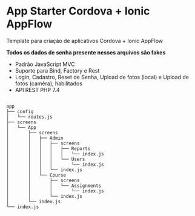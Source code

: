 <h1>App Starter Cordova + Ionic AppFlow</h1>
<p>Template para criação de aplicativos Cordova + Ionic AppFlow</p>
<p><b>Todos os dados de senha presente nesses arquivos são fakes</b></p>
<ul>
	<li>Padrão JavaScript MVC</li>
	<li>Suporte para Bind, Factory e Rest</li>
	<li>Login, Cadastro, Reset de Senha, Upload de fotos (local) e Upload de fotos (camêra), habilitados</li>
	<li>API REST PHP 7.4</li>
</ul>

<code>
app
├── config
│   └── routes.js
├── screens
│   └── App
│       ├── screens
│       │   ├── Admin
│       │   │   ├── screens
│       │   │   │   ├── Reports
│       │   │   │   │   └── index.js
│       │   │   │   └── Users
│       │   │   │       └── index.js
│       │   │   └── index.js
│       │   └── Course
│       │       ├── screens
│       │       │   └── Assignments
│       │       │       └── index.js
│       │       └── index.js
│       └── index.js
└── index.js
</code>
